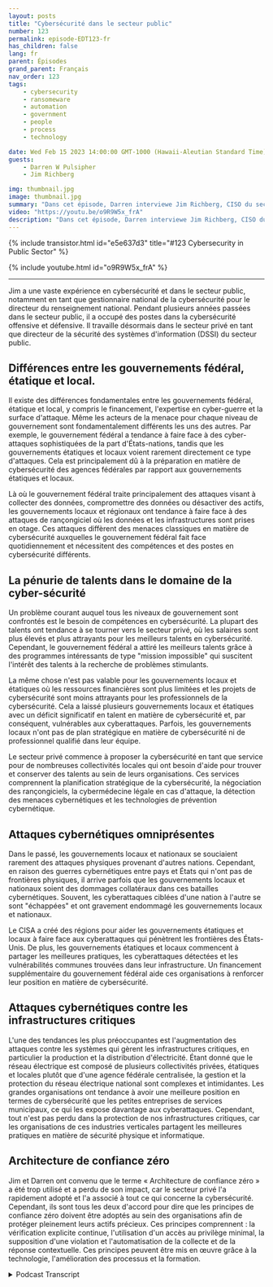 ```yaml
---
layout: posts
title: "Cybersécurité dans le secteur public"
number: 123
permalink: episode-EDT123-fr
has_children: false
lang: fr
parent: Épisodes
grand_parent: Français
nav_order: 123
tags:
    - cybersecurity
    - ransomeware
    - automation
    - government
    - people
    - process
    - technology

date: Wed Feb 15 2023 14:00:00 GMT-1000 (Hawaii-Aleutian Standard Time)
guests:
    - Darren W Pulsipher
    - Jim Richberg

img: thumbnail.jpg
image: thumbnail.jpg
summary: "Dans cet épisode, Darren interviewe Jim Richberg, CISO du secteur public chez Forinet, pour discuter des différences en matière de cybersécurité dans le secteur public. Le gouvernement fédéral est très différent des gouvernements locaux et des États en ce qui concerne la cybersécurité et leurs approches."
video: "https://youtu.be/o9R9W5x_frA"
description: "Dans cet épisode, Darren interviewe Jim Richberg, CISO du secteur public chez Forinet, pour discuter des différences en matière de cybersécurité dans le secteur public. Le gouvernement fédéral est très différent des gouvernements locaux et des États en ce qui concerne la cybersécurité et leurs approches."
---
```


<div>
{% include transistor.html id="e5e637d3" title="#123 Cybersecurity in Public Sector" %}

{% include youtube.html id="o9R9W5x_frA" %}
</div>

---

Jim a une vaste expérience en cybersécurité et dans le secteur public, notamment en tant que gestionnaire national de la cybersécurité pour le directeur du renseignement national. Pendant plusieurs années passées dans le secteur public, il a occupé des postes dans la cybersécurité offensive et défensive. Il travaille désormais dans le secteur privé en tant que directeur de la sécurité des systèmes d'information (DSSI) du secteur public.

## Différences entre les gouvernements fédéral, étatique et local.

Il existe des différences fondamentales entre les gouvernements fédéral, étatique et local, y compris le financement, l'expertise en cyber-guerre et la surface d'attaque. Même les acteurs de la menace pour chaque niveau de gouvernement sont fondamentalement différents les uns des autres. Par exemple, le gouvernement fédéral a tendance à faire face à des cyber-attaques sophistiquées de la part d'États-nations, tandis que les gouvernements étatiques et locaux voient rarement directement ce type d'attaques. Cela est principalement dû à la préparation en matière de cybersécurité des agences fédérales par rapport aux gouvernements étatiques et locaux.

Là où le gouvernement fédéral traite principalement des attaques visant à collecter des données, compromettre des données ou désactiver des actifs, les gouvernements locaux et régionaux ont tendance à faire face à des attaques de rançongiciel où les données et les infrastructures sont prises en otage. Ces attaques diffèrent des menaces classiques en matière de cybersécurité auxquelles le gouvernement fédéral fait face quotidiennement et nécessitent des compétences et des postes en cybersécurité différents.

## La pénurie de talents dans le domaine de la cyber-sécurité

Un problème courant auquel tous les niveaux de gouvernement sont confrontés est le besoin de compétences en cybersécurité. La plupart des talents ont tendance à se tourner vers le secteur privé, où les salaires sont plus élevés et plus attrayants pour les meilleurs talents en cybersécurité. Cependant, le gouvernement fédéral a attiré les meilleurs talents grâce à des programmes intéressants de type "mission impossible" qui suscitent l'intérêt des talents à la recherche de problèmes stimulants.

La même chose n'est pas valable pour les gouvernements locaux et étatiques où les ressources financières sont plus limitées et les projets de cybersécurité sont moins attrayants pour les professionnels de la cybersécurité. Cela a laissé plusieurs gouvernements locaux et étatiques avec un déficit significatif en talent en matière de cybersécurité et, par conséquent, vulnérables aux cyberattaques. Parfois, les gouvernements locaux n'ont pas de plan stratégique en matière de cybersécurité ni de professionnel qualifié dans leur équipe.

Le secteur privé commence à proposer la cybersécurité en tant que service pour de nombreuses collectivités locales qui ont besoin d'aide pour trouver et conserver des talents au sein de leurs organisations. Ces services comprennent la planification stratégique de la cybersécurité, la négociation des rançongiciels, la cybermédecine légale en cas d'attaque, la détection des menaces cybernétiques et les technologies de prévention cybernétique.

## Attaques cybernétiques omniprésentes

Dans le passé, les gouvernements locaux et nationaux se souciaient rarement des attaques physiques provenant d'autres nations. Cependant, en raison des guerres cybernétiques entre pays et États qui n'ont pas de frontières physiques, il arrive parfois que les gouvernements locaux et nationaux soient des dommages collatéraux dans ces batailles cybernétiques. Souvent, les cyberattaques ciblées d'une nation à l'autre se sont "échappées" et ont gravement endommagé les gouvernements locaux et nationaux.

Le CISA a créé des régions pour aider les gouvernements étatiques et locaux à faire face aux cyberattaques qui pénètrent les frontières des États-Unis. De plus, les gouvernements étatiques et locaux commencent à partager les meilleures pratiques, les cyberattaques détectées et les vulnérabilités communes trouvées dans leur infrastructure. Un financement supplémentaire du gouvernement fédéral aide ces organisations à renforcer leur position en matière de cybersécurité.

## Attaques cybernétiques contre les infrastructures critiques

L'une des tendances les plus préoccupantes est l'augmentation des attaques contre les systèmes qui gèrent les infrastructures critiques, en particulier la production et la distribution d'électricité. Étant donné que le réseau électrique est composé de plusieurs collectivités privées, étatiques et locales plutôt que d'une agence fédérale centralisée, la gestion et la protection du réseau électrique national sont complexes et intimidantes. Les grandes organisations ont tendance à avoir une meilleure position en termes de cybersécurité que les petites entreprises de services municipaux, ce qui les expose davantage aux cyberattaques. Cependant, tout n'est pas perdu dans la protection de nos infrastructures critiques, car les organisations de ces industries verticales partagent les meilleures pratiques en matière de sécurité physique et informatique.

## Architecture de confiance zéro

Jim et Darren ont convenu que le terme « Architecture de confiance zéro » a été trop utilisé et a perdu de son impact, car le secteur privé l'a rapidement adopté et l'a associé à tout ce qui concerne la cybersécurité. Cependant, ils sont tous les deux d'accord pour dire que les principes de confiance zéro doivent être adoptés au sein des organisations afin de protéger pleinement leurs actifs précieux. Ces principes comprennent : la vérification explicite continue, l'utilisation d'un accès au privilège minimal, la supposition d'une violation et l'automatisation de la collecte et de la réponse contextuelle. Ces principes peuvent être mis en œuvre grâce à la technologie, l'amélioration des processus et la formation.



<details>
<summary> Podcast Transcript </summary>

<p></p>

</details>

